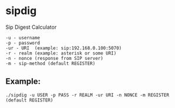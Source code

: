 # sipdig
Sip Digest Calculator

```
-u - username
-p - password
-ur - URI  (example: sip:192.168.0.100:5070)
-r - realm (example: asterisk or some URI)
-n - nonce (response from SIP server)
-m - sip-method (default REGISTER)
```
## Example:
```
./sipdig -u USER -p PASS -r REALM -ur URI -n NONCE -m REGISTER (default REGISTER)
```
